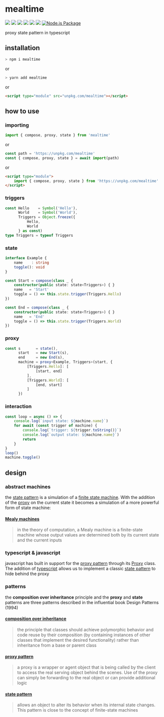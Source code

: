 # mealtime
[![](https://badgen.net/badge/license/MIT/blue)](#) [![](https://badgen.net/npm/types/tslib?icon=typescript&label=)](#) [![](https://badgen.net/github/tag/domrally/mealtime?icon=git&label)](#) [![](https://badgen.net/codeclimate/loc/domrally/mealtime?label=lines&color=green)](#) [![](https://badgen.net/packagephobia/install/mealtime?label=size&color=green)](#) [![](https://badgen.net/npm/dw/mealtime?icon=npm&label&color=green)](#) [![Node.js Package](https://github.com/domrally/mealtime/actions/workflows/npm-publish.yml/badge.svg)](https://github.com/domrally/mealtime/actions/workflows/npm-publish.yml)

proxy state pattern in typescript

## installation
```bash
> npm i mealtime
```
or 
```bash
> yarn add mealtime
```
or 
```html
<script type="module" src="unpkg.com/mealtime"></script>
```

## how to use

### importing
```typescript
import { compose, proxy, state } from 'mealtime'
```
or
```typescript
const path = 'https://unpkg.com/mealtime'
const { compose, proxy, state } = await import(path)
```
or
```html
<script type="module">
    import { compose, proxy, state } from 'https://unpkg.com/mealtime'	
</script>
```
### triggers
```typescript
const Hello    = Symbol('Hello'),
      World    = Symbol('World'),
      Triggers = Object.freeze({
          Hello,
          World
      } as const)
type Triggers = typeof Triggers
```
### state
```typescript
interface Example {
    name    : string
    toggle(): void
}
```
```typescript
const Start = compose(class _ {
    constructor(public state: state<Triggers>) { }
    name   = 'Start'
    toggle = () => this.state.trigger(Triggers.Hello)
})
```
```typescript
const End = compose(class _ {
    constructor(public state: state<Triggers>) { }
    name   = 'End'
    toggle = () => this.state.trigger(Triggers.World)
})
```
### proxy
```typescript
const s       = state(),
      start   = new Start(s),
      end     = new End(s),
      machine = proxy<Example, Triggers>(start, {
          [Triggers.Hello]: [
              [start, end]
          ],
          [Triggers.World]: [
              [end, start]
          ]
      })
```
### interaction
```typescript
const loop = async () => {
    console.log(`input state: ${machine.name}`)
    for await (const trigger of machine) {
        console.log(`trigger: ${trigger.toString()}`)
        console.log(`output state: ${machine.name}`)
        return
    }
}
loop()
machine.toggle()
```

## design

### abstract machines
the [state pattern](https://en.wikipedia.org/wiki/state_pattern) is a simulation of a [finite state machine](https://en.wikipedia.org/wiki/Finite-state_machine#Transducers). With the addition of the [proxy](https://developer.mozilla.org/en-US/docs/Web/JavaScript/Reference/Global_Objects/Proxy) on the current state it becomes a simulation of a more powerful form of state machine:

#### [Mealy machines](https://en.wikipedia.org/wiki/Mealy_machine)
> in the theory of computation, 
> a Mealy machine is a finite-state machine 
> whose output values are determined both by 
> its current state and the current inputs


### typescript & javascript
javascript has built in support for the [proxy pattern](https://en.wikipedia.org/wiki/Proxy_pattern) through its [Proxy](https://developer.mozilla.org/en-US/docs/Web/JavaScript/Reference/Global_Objects/Proxy) class. The addition of [typescript](https://www.typescriptlang.org/) allows us to implement a classic [state pattern](https://en.wikipedia.org/wiki/state_pattern) to hide behind the proxy


### patterns
the **composition over inheritance** principle and the **proxy** and **state** patterns
are three patterns described in the influential book Design Patterns (1994)

#### [composition over inheritance](https://en.wikipedia.org/wiki/Composition_over_inheritance)
> the principle that classes should achieve polymorphic behavior 
> and code reuse by their composition 
> (by containing instances of other classes that implement the desired functionality) 
> rather than inheritance from a base or parent class

#### [proxy pattern](https://en.wikipedia.org/wiki/Proxy_pattern)
> a proxy is a wrapper or agent object 
> that is being called by the client 
> to access the real serving object behind the scenes.
> Use of the proxy can simply be forwarding to the real object
> or can provide additional logic

#### [state pattern](https://en.wikipedia.org/wiki/state_pattern)
> allows an object to alter its behavior 
> when its internal state changes.
> This pattern is close to
> the concept of finite-state machines
